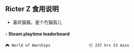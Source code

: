 ## Ricter Z 食用说明
- 喜欢猫猫，是个冇猫孤儿

<!-- steam-box start -->
#### - Steam playtime leaderboard
```text
🎮 World of Warships                 🕘 237 hrs 53 mins
```
<!-- Powered by https://github.com/YouEclipse/steam-box . -->
<!-- steam-box end -->
